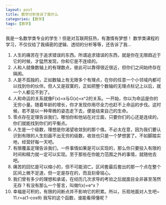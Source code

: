 ```yaml
---
layout: post
title: 数学分析告诉了我什么
categories: [数学]
tags: [数学]
---
```


我是一名数学类专业的学生！但是对互联网狂热，有激情有梦想！
数学类课程的学习，不仅仅给了我缜密的逻辑、透彻的分析等等，还告诉了我...
1. 人生的痛苦在于追求错误的东西。所谓追求错误的东西，就是你在无限趋近于它的时候，才猛然发现，你和它是不连续的。
2. 人和人就像数轴上的有理数点，彼此可以靠得很近很近，但你们之间始终存在隔阂。
3. 人是不孤独的，正如数轴上有无限多个有理点，在你的任意一个小邻域内都可以找到你的伙伴。但人又是寂寞的，正如把整个数轴的无理点标记上以后，就一个人都见不到了。
4. 人和命运的关系就像F(x)=x与G(x)=x^2的关系。一开始，你以为命运是你的无穷小量。随着年龄的增长，你才发现你用尽全力也赶不上命运的步伐。这时候，若不是以一种卑微的姿态走下去，便是结束自己的生命。
5. 零点存在定理告诉我们，哪怕你和他站在对立面，只要你们的心还是连续的，你们就能找到你们的平衡点。
6. 人生是一个级数，理想是你渴望收敛到的那个值。不必太在意，因为我们要认识到有限的人生刻画不出无穷的级数，收敛也只是一个梦想罢了。不如脚踏实地，经营好每一天吧。
7. 有限覆盖定理告诉我们，一件事情如果是可以实现的，那么你只要投入有限的时间和精力就一定可以实现。至于那些在你能力范围之外的事情，就随他去吧。
8. 痛苦的回忆是可以缩小的，但不可能消亡。区间套最后套出的那一个点在整个区间上微不足道，但一定是存在的，而且刻骨铭心。
9. 我们曾有多少的理想和承诺，在经历几次求导的考验之后就面目全非甚至荡然无存？有没有那么一个誓言，叫做f(x)=e^x？
10. 幸福是可积的，有限的间断点并不影响它的积累。所以，乐观地面对人生吧~
11.r=a(1-cosθ) 我写的这个函数，谁能看得懂呢？
